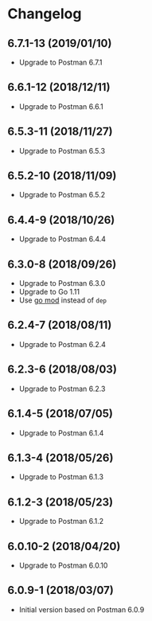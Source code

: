 # Changelog

## 6.7.1-13 (2019/01/10)

* Upgrade to Postman 6.7.1

## 6.6.1-12 (2018/12/11)

* Upgrade to Postman 6.6.1

## 6.5.3-11 (2018/11/27)

* Upgrade to Postman 6.5.3

## 6.5.2-10 (2018/11/09)

* Upgrade to Postman 6.5.2

## 6.4.4-9 (2018/10/26)

* Upgrade to Postman 6.4.4

## 6.3.0-8 (2018/09/26)

* Upgrade to Postman 6.3.0
* Upgrade to Go 1.11
* Use [go mod](https://golang.org/cmd/go/#hdr-Module_maintenance) instead of `dep`

## 6.2.4-7 (2018/08/11)

* Upgrade to Postman 6.2.4

## 6.2.3-6 (2018/08/03)

* Upgrade to Postman 6.2.3

## 6.1.4-5 (2018/07/05)

* Upgrade to Postman 6.1.4

## 6.1.3-4 (2018/05/26)

* Upgrade to Postman 6.1.3

## 6.1.2-3 (2018/05/23)

* Upgrade to Postman 6.1.2

## 6.0.10-2 (2018/04/20)

* Upgrade to Postman 6.0.10

## 6.0.9-1 (2018/03/07)

* Initial version based on Postman 6.0.9
